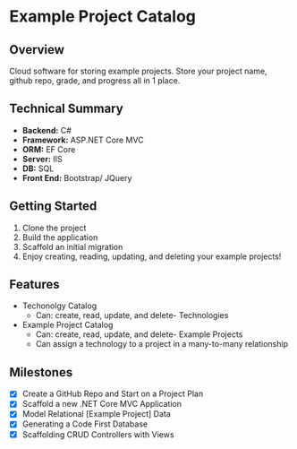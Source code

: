 # Example Project Catalog

## Overview
Cloud software for storing example projects. Store your project name, github repo, grade, and progress all in 1 place.

## Technical Summary

-  **Backend:** C# 
-  **Framework:** ASP.NET Core MVC
-  **ORM:** EF Core
-  **Server:** IIS
-  **DB:** SQL
-  **Front End:** Bootstrap/ JQuery

## Getting Started

1. Clone the project
2. Build the application
3. Scaffold an initial migration
4. Enjoy creating, reading, updating, and deleting your example projects!

## Features

-  Techonolgy Catalog
   - Can: create, read, update, and delete- Technologies
-  Example Project Catalog
   - Can: create, read, update, and delete- Example Projects
   - Can assign a technology to a project in a many-to-many relationship


## Milestones

- [x] Create a GitHub Repo and Start on a Project Plan
- [x] Scaffold a new .NET Core MVC Application
- [x] Model Relational [Example Project] Data
- [x] Generating a Code First Database
- [x] Scaffolding CRUD Controllers with Views